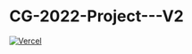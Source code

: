 # CG-2022-Project---V2

[![Vercel](https://therealsujitk-vercel-badge.vercel.app/?app=cg-2022-project-v2)](https://cg-2022-project-v2.vercel.app/)

